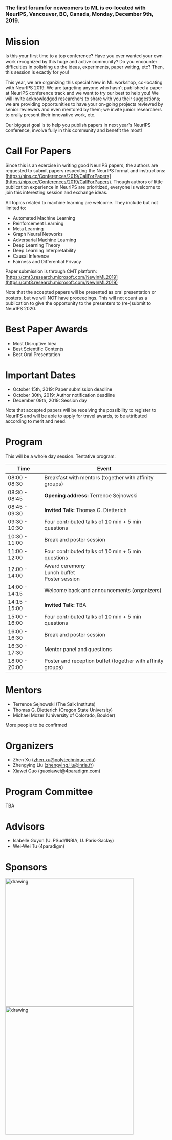 ### The first  forum for newcomers to ML is co-located with NeurIPS, Vancouver, BC, Canada, Monday, December 9th, 2019.

# Mission

Is this your first time to a top conference? Have you ever wanted your own work recognized by this huge and active community? Do you encounter difficulties in polishing up the ideas, experiments, paper writing, etc? Then, this session is exactly for you!

This year, we are organizing this special New in ML workshop, co-locating with NeurIPS 2019. We are targeting anyone who hasn't published a paper at NeurIPS conference track and we want to try our best to help you! We will invite acknowledged researchers to share with you their suggestions; we are providing opportunities to have your on-going projects reviewed by senior reviewers and even mentored by them; we invite  junior researchers to orally present their innovative work, etc.

Our biggest goal is to help you publish papers in next year's NeurIPS conference, involve fully in this community and benefit the most!  

# Call For Papers

Since this is an exercise in writing good NeurIPS papers, the authors are requested to submit papers respecting the NeurIPS format and instructions: [https://nips.cc/Conferences/2019/CallForPapers](https://nips.cc/Conferences/2019/CallForPapers). Though authors of little publication experience in NeurIPS are prioritized, everyone is welcome to join this interesting session and exchange ideas. 

All topics related to machine learning are welcome. They include but not limited to:
- Automated Machine Learning
- Reinforcement Learning
- Meta Learning
- Graph Neural Networks
- Adversarial Machine Learning
- Deep Learning Theory
- Deep Learning Interpretability
- Causal Inference
- Fairness and Differential Privacy


Paper submission is through CMT platform: [https://cmt3.research.microsoft.com/NewInML2019](https://cmt3.research.microsoft.com/NewInML2019)

Note that the accepted papers will be presented as oral presentation or posters, but we will NOT have proceedings. This will not count as a publication to give the opportunity to the presenters to (re-)submit to NeurIPS 2020.

# Best Paper Awards

- Most Disruptive Idea
- Best Scientific Contents
- Best Oral Presentation

# Important Dates

- October 15th, 2019: Paper submission deadline
- October 30th, 2019: Author notification deadline
- December 09th, 2019: Session day

Note that accepted papers will be receiving the possibility to register to NeurIPS and will be able to apply for travel awards, to be attributed according to merit and need.


# Program

This will be a whole day session. 
Tentative program:

| **Time**  | **Event**|
|-------------------------------------------|-----------------------------------------------------------------------------------|
|08:00 - 08:30| Breakfast with mentors (together with affinity groups)  |
|08:30 - 08:45| **Opening address:**  Terrence Sejnowski |
|08:45 - 09:30|  **Invited Talk:** Thomas G. Dietterich |
|09:30 - 10:30| Four contributed talks of 10 min + 5 min questions |
|10:30 - 11:00| Break and poster session |
|11:00 - 12:00| Four contributed talks of 10 min + 5 min questions |
|12:00 - 14:00| Award ceremony <br/> Lunch buffet<br/> Poster session  |
|14:00 - 14:15| Welcome back and announcements (organizers)|
|14:15 - 15:00| **Invited Talk:** TBA|
|15:00 - 16:00| Four contributed talks of 10 min + 5 min questions|
|16:00 - 16:30| Break and poster session|
|16:30 - 17:30| Mentor panel and questions|
|18:00 - 20:00| Poster and reception buffet (together with affinity groups)|



# Mentors

* Terrence Sejnowski (The Salk Institute)
* Thomas G. Dietterich (Oregon State University)
* Michael Mozer (University of Colorado, Boulder)

More people to be confirmed

# Organizers

* Zhen Xu (zhen.xu@polytechnique.edu)
* Zhengying Liu (zhengying.liu@inria.fr)
* Xiawei Guo (guoxiawei@4paradigm.com)

# Program Committee

TBA

# Advisors

* Isabelle Guyon (U. PSud/INRIA, U. Paris-Saclay)
* Wei-Wei Tu (4paradigm)

# Sponsors

<img src="https://assets.pandaily.com/uploads/2018/12/AI-Startup-4Paradigm.jpg" alt="drawing" width="400"/>
<img src="http://sunai.uoc.edu/chalearnLAP/img/ChalearnLogo.png" alt="drawing" width="400"/>